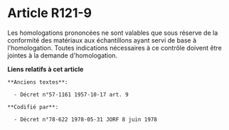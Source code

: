 # Article R121-9

Les homologations prononcées ne sont valables que sous réserve de la conformité des matériaux aux échantillons ayant servi de
base à l'homologation. Toutes indications nécessaires à ce contrôle doivent être jointes à la demande d'homologation.

**Liens relatifs à cet article**

	**Anciens textes**:

	  - Décret n°57-1161 1957-10-17 art. 9

	**Codifié par**:

	  - Décret n°78-622 1978-05-31 JORF 8 juin 1978
